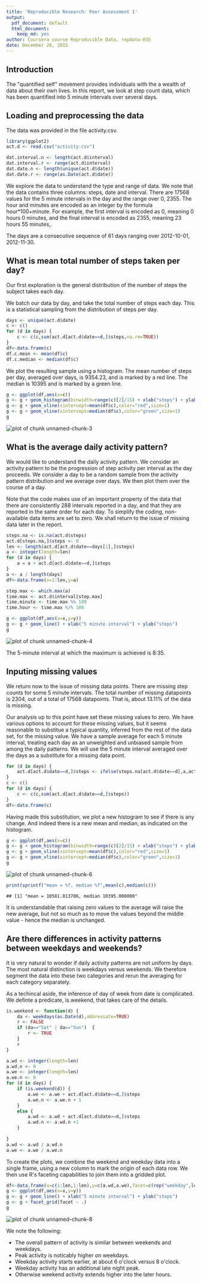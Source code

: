 ```yaml
---
title: 'Reproducible Research: Peer Assessment 1'
output:
  pdf_document: default
  html_document:
    keep_md: yes
author: Coursera course Reproducible Data, repdata-035
date: December 20, 2015
---
```


## Introduction

The "quantified self" movement provides individuals with the a wealth of data about their
own lives. In this report, we look at step count data, which has been quantified into 5 minute
intervals over several days.

## Loading and preprocessing the data

The data was provided in the file activity.csv.


```r
library(ggplot2)
act.d <- read.csv("activity.csv")

dat.interval.n <- length(act.d$interval)
dat.interval.r <- range(act.d$interval)
dat.date.n <- length(unique(act.d$date))
dat.date.r <- range(as.Date(act.d$date))
```

We explore the data to understand the type and range of data.  We note that the data contains three columns: steps, date and interval. There are 17568 values for the 5 minute intervals in the day and the range over 0, 2355. The hour and minutes are encoded as an integer by the formula hour*100+minute. For example, the first interval is encoded as 0, meaning 0 hours 0 minutes, and the final interval is encoded as 2355, meaning 23 hours 55 minutes,.

The days are a consecutive sequence of 61 days ranging over 2012-10-01, 2012-11-30.

## What is mean total number of steps taken per day?

Our first exploration is the general distribution of the number of steps the subject takes each day.

We batch our data by day, and take the total number of steps each day. This is a statistical sampling from the distribution of steps per day.


```r
days <- unique(act.d$date)
c <- c()
for (d in days) {
	c <- c(c,sum(act.d[act.d$date==d,]$steps,na.rm=TRUE))
}
df<-data.frame(c)
df.c.mean <- mean(df$c)
df.c.median <- median(df$c)
```

We plot the resulting sample using a histogram. The mean number of steps per day, averaged over days, is 9354.23, and is marked by a red line. The median is 10395 and is marked by a green line.


```r
g <- ggplot(df,aes(x=c)) 
g <- g + geom_histogram(binwidth=range(c)[2]/15) + xlab("steps") + ylab("days")
g <- g + geom_vline(xintercept=mean(df$c),color="red",size=1)
g <- g + geom_vline(xintercept=median(df$c),color="green",size=1)
g
```

![plot of chunk unnamed-chunk-3](figure/unnamed-chunk-3-1.png) 

## What is the average daily activity pattern?

We would like to understand the daily activity pattern. We consider an activity pattern to be the progression of step activity per interval as the day proceeds. We consider a day to be a random sample from the activity pattern distribution and we average over days. We then plot them over the course of a day. 

Note that the code makes use of an important property of the data that there are consistently 288 intervals reported in a day, and that they are reported in the same order for each day. To simplify the coding, non-available data items are set to zero. We shall return to the issue of missing data later in the report.



```r
steps.na <- is.na(act.d$steps)
act.d[steps.na,]$steps <- 0
len <- length(act.d[act.d$date==days[1],]$steps)
a <- integer(length=len)
for (d in days) {
	a = a + act.d[act.d$date==d,]$steps
}
a <- a / length(days)
df<-data.frame(x=1:len,y=a)

step.max <- which.max(a)
time.max <- act.d$interval[step.max]
time.minute <- time.max %% 100
time.hour <- time.max %/% 100

g <- ggplot(df,aes(x=x,y=y))
g <- g + geom_line() + xlab("5 minute interval") + ylab("steps")
g
```

![plot of chunk unnamed-chunk-4](figure/unnamed-chunk-4-1.png) 

The 5-minute interval at which the maximum is achieved is 8:35.


## Inputing missing values

We return now to the issue of missing data points. There are missing step counts for some 5 minute intervals. The total number of missing datapoints is 2304, out of 
a total of 17568 datapoints. That is, about 
13.11% of the
data is missing.

Our analysis up to this point have set these missing values to zero. We have various options to account for these missing values, but it seems reasonable to substitue a typical quantity, inferred from the rest of the data set, for the missing value. We have a sample average for each 5 minute interval, treating each day as an unweighted and unbiased sample from among the daily patterns. We will use the 5 minute interval averaged over the days as a substitute for a missing data point.


```r
for (d in days) {
	act.d[act.d$date==d,]$steps <- ifelse(steps.na[act.d$date==d],a,act.d[act.d$date==d,]$step)
}
c <- c()
for (d in days) {
	c <- c(c,sum(act.d[act.d$date==d,]$steps))
}
df<-data.frame(c)
```

Having made this substitution, we plot a new histogram to see if there is any change. And indeed there is a new mean and median, as indicated on the histogram.



```r
g <- ggplot(df,aes(x=c)) 
g <- g + geom_histogram(binwidth=range(c)[2]/15) + xlab("steps") + ylab("days")
g <- g + geom_vline(xintercept=mean(df$c),color="red",size=1)
g <- g + geom_vline(xintercept=median(df$c),color="green",size=1)
g
```

![plot of chunk unnamed-chunk-6](figure/unnamed-chunk-6-1.png) 

```r
print(sprintf("mean = %f, median %f",mean(c),median(c)))
```

```
## [1] "mean = 10581.013706, median 10395.000000"
```

It is understandable that raising zero values to the average will raise the new average, but not so much as to move the values beyond the middle value - hence the median is unchanged.

## Are there differences in activity patterns between weekdays and weekends?

It is very natural to wonder if daily activity patterns are not uniform by days. The most natural distinction is weekdays versus weekends. We therefore segment the data into these two categories and rerun the averaging for each category separately.

As a techincal aside, the inference of day of week from date is complicated. We definte a predicate, is.weekend, that takes care of the details.


```r
is.weekend <- function(d) {
	da <- weekdays(as.Date(d),abbreviate=TRUE)
	r <- FALSE
	if (da=="Sat" | da=="Sun")  {
		r <- TRUE
	} 
	r
}

a.wd <- integer(length=len)
a.wd.n <- 0
a.we <- integer(length=len)
a.we.n <- 0
for (d in days) {
	if (is.weekend(d)) {
		a.we <- a.we + act.d[act.d$date==d,]$steps
		a.we.n <- a.we.n + 1
	}
	else {
		a.wd <- a.wd + act.d[act.d$date==d,]$steps	
		a.wd.n <- a.wd.n +1 
	}
	
}
a.wd <- a.wd / a.wd.n
a.we <- a.we / a.we.n
```

To create the plots, we combine the weekend and weekday data into a single frame, using a new column to mark the origin of each data row. We then use R's faceting capabilities to join them into a gridded plot.


```r
df<-data.frame(x=c(1:len,1:len),y=c(a.wd,a.we),facet=c(rep("weekday",len),rep("weekend",len)))
g <- ggplot(df,aes(x=x,y=y))
g <- g + geom_line() + xlab("5 minute interval") + ylab("steps")
g <- g + facet_grid(facet ~ .)
g
```

![plot of chunk unnamed-chunk-8](figure/unnamed-chunk-8-1.png) 

We note the following:

* The overall pattern of activity is similar between weekends and weekdays.
* Peak activity is noticably higher on weekdays.
* Weekday activity starts earlier, at about 6 o'clock versus 8 o'clock.
* Weekday activity has an additional late night peak.
* Otherwise weekend activity extends higher into the later hours.



